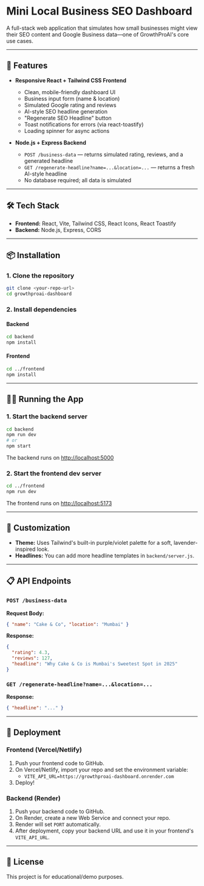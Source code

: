 # Mini Local Business SEO Dashboard

A full-stack web application that simulates how small businesses might view their SEO content and Google Business data—one of GrowthProAI's core use cases.

---

## 🚀 Features

- **Responsive React + Tailwind CSS Frontend**

  - Clean, mobile-friendly dashboard UI
  - Business input form (name & location)
  - Simulated Google rating and reviews
  - AI-style SEO headline generation
  - "Regenerate SEO Headline" button
  - Toast notifications for errors (via react-toastify)
  - Loading spinner for async actions

- **Node.js + Express Backend**
  - `POST /business-data` — returns simulated rating, reviews, and a generated headline
  - `GET /regenerate-headline?name=...&location=...` — returns a fresh AI-style headline
  - No database required; all data is simulated

---

## 🛠️ Tech Stack

- **Frontend:** React, Vite, Tailwind CSS, React Icons, React Toastify
- **Backend:** Node.js, Express, CORS

---

## 📦 Installation

### 1. Clone the repository

```sh
git clone <your-repo-url>
cd growthproai-dashboard
```

### 2. Install dependencies

#### Backend

```sh
cd backend
npm install
```

#### Frontend

```sh
cd ../frontend
npm install
```

---

## 🏃‍♂️ Running the App

### 1. Start the backend server

```sh
cd backend
npm run dev
# or
npm start
```

The backend runs on [http://localhost:5000](http://localhost:5000)

### 2. Start the frontend dev server

```sh
cd ../frontend
npm run dev
```

The frontend runs on [http://localhost:5173](http://localhost:5173)

---

## 🌈 Customization

- **Theme:** Uses Tailwind's built-in purple/violet palette for a soft, lavender-inspired look.
- **Headlines:** You can add more headline templates in `backend/server.js`.

---

## 📋 API Endpoints

### `POST /business-data`

**Request Body:**

```json
{ "name": "Cake & Co", "location": "Mumbai" }
```

**Response:**

```json
{
  "rating": 4.3,
  "reviews": 127,
  "headline": "Why Cake & Co is Mumbai's Sweetest Spot in 2025"
}
```

### `GET /regenerate-headline?name=...&location=...`

**Response:**

```json
{ "headline": "..." }
```

---

## 🚀 Deployment

### Frontend (Vercel/Netlify)

1. Push your frontend code to GitHub.
2. On Vercel/Netlify, import your repo and set the environment variable:
   - `VITE_API_URL=https://growthproai-dashboard.onrender.com`
3. Deploy!

### Backend (Render)

1. Push your backend code to GitHub.
2. On Render, create a new Web Service and connect your repo.
3. Render will set `PORT` automatically.
4. After deployment, copy your backend URL and use it in your frontend's `VITE_API_URL`.

---

## 📝 License

This project is for educational/demo purposes.

